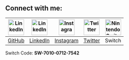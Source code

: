 ## Connect with me:


<a href="https://github.com/AbhishekDutt"><img alt="LinkedIn" src="https://github.com/AbhishekDutt/AbhishekDutt/raw/master/icons/github-square-512.png" width="50" height="50"></a>|<a href="https://www.linkedin.com/in/abhishekdutt01/"><img alt="LinkedIn" src="https://github.com/AbhishekDutt/AbhishekDutt/raw/master/icons/sm-icons-linkedIn-In-tm.png" width="50" height="50"></a>|<a href="https://www.instagram.com/abhishek.dutt/"><img alt="Instagram" src="https://github.com/AbhishekDutt/AbhishekDutt/raw/master/icons/sm-icons-instagram-app-icon.png" width="50" height="50"></a>|<a href="https://twitter.com/_AbhishekDutt01"><img alt="Twitter" src="https://github.com/AbhishekDutt/AbhishekDutt/raw/master/icons/sm-icons-twitter-social-icon-rounded-square-color.png" width="50" height="50"></a>|<img alt="Nintendo Switch" src="https://raw.githubusercontent.com/AbhishekDutt/AbhishekDutt/master/icons/switch_white.png" width="50" height="50"/>
:--:|:--:|:--:|:--:|:--:
[GitHub](https://github.com/AbhishekDutt "GitHub")|[LinkedIn](https://www.linkedin.com/in/abhishekdutt01/ "LinkedIn")|[Instagram](https://www.instagram.com/abhishek.dutt/ "Instagram")|[Twitter](https://twitter.com/_AbhishekDutt01 "Twitter")|Switch

Switch Code: <b>SW-7010-0712-7542</b>
